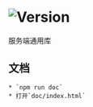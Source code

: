 # ![Version](https://img.shields.io/badge/version-15.199.63-green.svg)

服务端通用库

## 文档
    * `npm run doc`
    * 打开`doc/index.html`